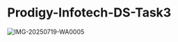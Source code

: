 # Prodigy-Infotech-DS-Task3

![IMG-20250719-WA0005](https://github.com/user-attachments/assets/cc8d21ea-9baa-47f7-b06d-f87f5b5bfa25)
